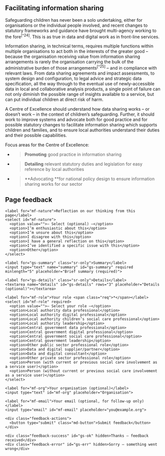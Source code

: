 ## Facilitating information sharing

Safeguarding children has never been a solo undertaking, either for organisations or the individual people involved, and recent changes to statutory frameworks and guidance have brought multi-agency working to the fore<sup>[^24]</sup>. This is as true in data and digital work as in front-line services.

Information sharing, in technical terms, requires multiple functions within multiple organisations to act both in the interests of the greater good – because the organisation receiving value from information sharing arrangements is rarely the organisation carrying the bulk of the administrative burden of those arrangements<sup>[^25]</sup> – and in compliance with relevant laws. From data sharing agreements and impact assessments, to system design and configuration, to legal advice and strategic data specification, all the way through to the eventual use of newly-accessible data in local and collaborative analysis products, a single point of failure can not only diminish the possible range of insights available to a service, but can put individual children at direct risk of harm.

A Centre of Excellence should understand how data sharing works – or doesn’t work – in the context of children’s safeguarding. Further, it should work to improve systems and advocate both for good practice and for possible statutory changes to facilitate information sharing which supports children and families, and to ensure local authorities understand their duties and their possible capabilities.

Focus areas for the Centre of Excellence:

- > **Promoting** good practice in information sharing

- > **Detailing** relevant statutory duties and legislation for easy reference by local authorities

- > **Advocating **for national policy design to ensure information sharing works for our sector




<!--- feedback form only below here -->


<div class="feedback-section feedback-compact" id="sheets">
  <h2>Page feedback</h2>
  <form id="gs-form">
    <input type="hidden" name="page" id="gs-page">
    <input type="text" name="hp_field" id="hp_field" style="display:none" tabindex="-1" autocomplete="off">

    <label for="mf-nature">Reflection on our thinking from this page</label>
    <select id="mf-nature">
      <option value="">— Select (optional) —</option>
      <option>I’m enthusiastic about this</option>
      <option>I’m unsure about this</option>
      <option>I disagree with this</option>
      <option>I have a general reflection on this</option>
      <option>I’ve identified a specific issue with this</option>
      <option>Other</option>
    </select>
    
    <label for="gs-summary" class="sr-only">Summary</label>
    <input type="text" name="summary" id="gs-summary" required minlength="5" placeholder="Brief summary (required)">

    <label for="gs-details" class="sr-only">Details</label>
    <textarea name="details" id="gs-details" rows="3" placeholder="Details (optional)"></textarea>

    <label for="mf-role">Your role <span class="req">*</span></label>
    <select id="mf-role" required>
      <option value="">— Select your role —</option>
      <option>Local authority data professional</option>
      <option>Local authority digital professional</option>
      <option>Local authority children’s social care professional</option>
      <option>Local authority leadership</option>
      <option>Central government data professional</option>
      <option>Central government digital professional</option>
      <option>Central government social care professional</option>
      <option>Central government leadership</option>
      <option>Other public sector professional role</option>
      <option>Data and digital supplier/partner</option>
      <option>Data and digital consultant</option>
      <option>Other private sector professional role</option>
      <option>Person (with current or previous social care involvement as a service user)</option>
      <option>Person (without current or previous social care involvement as a service user)</option>
    </select>

    <label for="mf-org">Your organisation (optional)</label>
    <input type="text" id="mf-org" placeholder="Organisation">

    <label for="mf-email">Your email (optional, for follow-up only)</label>
    <input type="email" id="mf-email" placeholder="you@example.org">

    <div class="feedback-actions">
      <button type="submit" class="md-button">Submit feedback</button>
    </div>

    <div class="feedback-success" id="gs-ok" hidden>Thanks — feedback received</div>
    <div class="feedback-error" id="gs-err" hidden>Sorry — something went wrong</div>
  </form>
</div>

